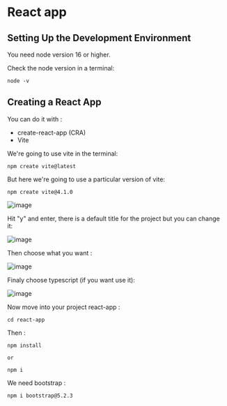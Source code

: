 # React app

## Setting Up the Development Environment 

You need node version 16 or higher.

Check the node version in a terminal:

```shell
node -v
```

## Creating a React App

You can do it with :

- create-react-app (CRA)
- Vite

We're going to use vite in the terminal:

```shell
npm create vite@latest
```

But here we're going to use a particular version of vite:

```shell
npm create vite@4.1.0
```

![image](https://github.com/johannpa/React-App-Test-2024/assets/25402983/34e5da64-a427-4605-83e5-05ed4569439d)

Hit "y" and enter, there is a default title for the project but you can change it:

![image](https://github.com/johannpa/React-App-Test-2024/assets/25402983/268d5368-7582-478e-a453-ea4cfd1e4f81)

Then choose what you want :

![image](https://github.com/johannpa/React-App-Test-2024/assets/25402983/3c156cdd-ac22-43bd-a6f9-2a04996ab0ae)

Finaly choose typescript (if you want use it):

![image](https://github.com/johannpa/React-App-Test-2024/assets/25402983/9ed6796c-3696-45ec-9141-bdba91642174)

Now move into your project react-app : 

```shell
cd react-app
```

Then : 

```shell
npm install

or

npm i
```

We need bootstrap :

```shell
npm i bootstrap@5.2.3
```






